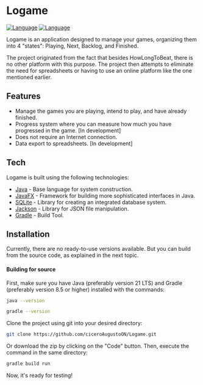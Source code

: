 # Logame

[![Language](https://img.shields.io/badge/lang-en-blue)]() [![Language](https://img.shields.io/badge/lang-pt_br-green)]()

Logame is an application designed to manage your games, organizing them into 4 "states": Playing, Next, Backlog, and Finished.

The project originated from the fact that besides HowLongToBeat, there is no other platform with this purpose. The project then attempts to eliminate the need for spreadsheets or having to use an online platform like the one mentioned earlier.

## Features

- Manage the games you are playing, intend to play, and have already finished.
- Progress system where you can measure how much you have progressed in the game. [In development]
- Does not require an Internet connection.
- Data export to spreadsheets. [In development]

## Tech

Logame is built using the following technologies:

- [Java](https://www.java.com/en/download/help/whatis_java.html) - Base language for system construction.
- [JavaFX](https://openjfx.io/) - Framework for building more sophisticated interfaces in Java.
- [SQLite](https://www.sqlite.org/index.html) - Library for creating an integrated database system.
- [Jackson](https://github.com/FasterXML/jackson) - Library for JSON file manipulation.
- [Gradle](https://gradle.org/) - Build Tool.

## Installation

Currently, there are no ready-to-use versions available. But you can build from the source code, as explained in the next topic.

#### Building for source

First, make sure you have Java (preferably version 21 LTS) and Gradle (preferably version 8.5 or higher) installed with the commands:
```sh
java --version
```
```sh
gradle --version
```

Clone the project using git into your desired directory:

```sh
git clone https://github.com/ciceroAugustoON/Logame.git
```
Or download the zip by clicking on the "Code" button.
Then, execute the command in the same directory:

```sh
gradle build run
```
Now, it's ready for testing!
